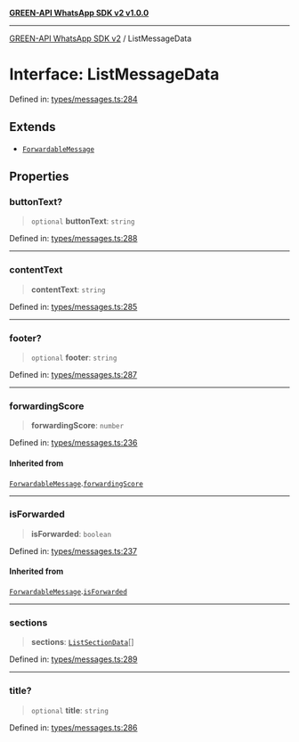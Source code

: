 [**GREEN-API WhatsApp SDK v2 v1.0.0**](../README.md)

***

[GREEN-API WhatsApp SDK v2](../globals.md) / ListMessageData

# Interface: ListMessageData

Defined in: [types/messages.ts:284](https://github.com/green-api/whatsapp-api-client-js-v2/blob/6c31521abaa4e85365f3538298181cae99417bce/src/types/messages.ts#L284)

## Extends

- [`ForwardableMessage`](ForwardableMessage.md)

## Properties

### buttonText?

> `optional` **buttonText**: `string`

Defined in: [types/messages.ts:288](https://github.com/green-api/whatsapp-api-client-js-v2/blob/6c31521abaa4e85365f3538298181cae99417bce/src/types/messages.ts#L288)

***

### contentText

> **contentText**: `string`

Defined in: [types/messages.ts:285](https://github.com/green-api/whatsapp-api-client-js-v2/blob/6c31521abaa4e85365f3538298181cae99417bce/src/types/messages.ts#L285)

***

### footer?

> `optional` **footer**: `string`

Defined in: [types/messages.ts:287](https://github.com/green-api/whatsapp-api-client-js-v2/blob/6c31521abaa4e85365f3538298181cae99417bce/src/types/messages.ts#L287)

***

### forwardingScore

> **forwardingScore**: `number`

Defined in: [types/messages.ts:236](https://github.com/green-api/whatsapp-api-client-js-v2/blob/6c31521abaa4e85365f3538298181cae99417bce/src/types/messages.ts#L236)

#### Inherited from

[`ForwardableMessage`](ForwardableMessage.md).[`forwardingScore`](ForwardableMessage.md#forwardingscore)

***

### isForwarded

> **isForwarded**: `boolean`

Defined in: [types/messages.ts:237](https://github.com/green-api/whatsapp-api-client-js-v2/blob/6c31521abaa4e85365f3538298181cae99417bce/src/types/messages.ts#L237)

#### Inherited from

[`ForwardableMessage`](ForwardableMessage.md).[`isForwarded`](ForwardableMessage.md#isforwarded)

***

### sections

> **sections**: [`ListSectionData`](ListSectionData.md)[]

Defined in: [types/messages.ts:289](https://github.com/green-api/whatsapp-api-client-js-v2/blob/6c31521abaa4e85365f3538298181cae99417bce/src/types/messages.ts#L289)

***

### title?

> `optional` **title**: `string`

Defined in: [types/messages.ts:286](https://github.com/green-api/whatsapp-api-client-js-v2/blob/6c31521abaa4e85365f3538298181cae99417bce/src/types/messages.ts#L286)
